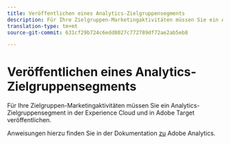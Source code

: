 ```yaml
---
title: Veröffentlichen eines Analytics-Zielgruppensegments
description: Für Ihre Zielgruppen-Marketingaktivitäten müssen Sie ein Analytics-Zielgruppensegment in der Experience Cloud und in Adobe Target veröffentlichen.
translation-type: tm+mt
source-git-commit: 631cf29b724c6edd8027c772789df72ae2ab5eb8

---
```



# Veröffentlichen eines Analytics-Zielgruppensegments

Für Ihre Zielgruppen-Marketingaktivitäten müssen Sie ein Analytics-Zielgruppensegment in der Experience Cloud und in Adobe Target veröffentlichen.

Anweisungen hierzu finden Sie in der Dokumentation [zu](https://docs.adobe.com/content/help/en/analytics/components/segmentation/segmentation-workflow/seg-publish.html) Adobe Analytics.
